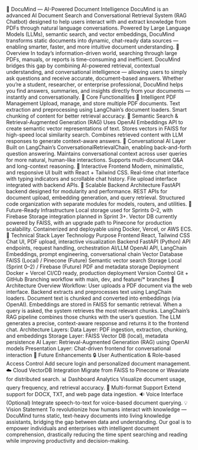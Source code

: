 🧠 DocuMind — AI-Powered Document Intelligence
DocuMind is an advanced AI Document Search and Conversational Retrieval System (RAG Chatbot) designed to help users interact with and extract knowledge from PDFs through natural language conversations.
Powered by Large Language Models (LLMs), semantic search, and vector embeddings, DocuMind transforms static documents into dynamic, chat-ready data sources — enabling smarter, faster, and more intuitive document understanding.
🚀 Overview
In today’s information-driven world, searching through large PDFs, manuals, or reports is time-consuming and inefficient.
DocuMind bridges this gap by combining AI-powered retrieval, contextual understanding, and conversational intelligence — allowing users to simply ask questions and receive accurate, document-based answers.
Whether you’re a student, researcher, or enterprise professional, DocuMind helps you find answers, summaries, and insights directly from your documents — instantly and conversationally.
🧩 Core Functionalities
🔹 Intelligent PDF Management
Upload, manage, and store multiple PDF documents.
Text extraction and preprocessing using LangChain’s document loaders.
Smart chunking of content for better retrieval accuracy.
🔹 Semantic Search & Retrieval-Augmented Generation (RAG)
Uses OpenAI Embeddings API to create semantic vector representations of text.
Stores vectors in FAISS for high-speed local similarity search.
Combines retrieved content with LLM responses to generate context-aware answers.
🔹 Conversational AI Layer
Built on LangChain’s ConversationalRetrievalChain, enabling back-and-forth question answering.
Maintains conversational context across user queries for more natural, human-like interactions.
Supports multi-document Q&A and long-context reasoning.
🔹 Interactive Frontend
Modern, minimalistic, and responsive UI built with React + Tailwind CSS.
Real-time chat interface with typing indicators and scrollable chat history.
File upload interface integrated with backend APIs.
🔹 Scalable Backend Architecture
FastAPI backend designed for modularity and performance.
REST APIs for document upload, embedding generation, and query retrieval.
Structured code organization with separate modules for models, routers, and utilities.
🔹 Future-Ready Infrastructure
Local storage used for Sprints 0–2, with Firebase Storage integration planned in Sprint 3+.
Vector DB currently powered by FAISS, with an upgrade path to Pinecone for production scalability.
Containerized and deployable using Docker, Vercel, or AWS ECS.
🧠 Technical Stack
Layer	Technology	Purpose
Frontend	React, Tailwind CSS	Chat UI, PDF upload, interactive visualization
Backend	FastAPI (Python)	API endpoints, request handling, orchestration
AI/LLM	OpenAI API, LangChain	Embeddings, prompt engineering, conversational chain
Vector Database	FAISS (Local) / Pinecone (Future)	Semantic vector search
Storage	Local (Sprint 0–2) / Firebase (Future)	PDF and metadata storage
Deployment	Docker + Vercel	CI/CD ready, production deployment
Version Control	Git + GitHub	Branching workflow with main, dev, and feature/* branches
🧰 Architecture Overview
Workflow:
User uploads a PDF document via the web interface.
Backend extracts and preprocesses text using LangChain loaders.
Document text is chunked and converted into embeddings (via OpenAI).
Embeddings are stored in FAISS for semantic retrieval.
When a query is asked, the system retrieves the most relevant chunks.
LangChain’s RAG pipeline combines those chunks with the user’s question.
The LLM generates a precise, context-aware response and returns it to the frontend chat.
Architecture Layers:
Data Layer: PDF ingestion, extraction, chunking, and embeddings
Storage Layer: FAISS Vector DB (local), metadata persistence
AI Layer: Retrieval-Augmented Generation (RAG) using OpenAI models
Presentation Layer: Chat-driven frontend for conversational interaction
🌱 Future Enhancements
🔒 User Authentication & Role-based Access Control
Add secure login and personalized document management.
☁️ Cloud VectorDB Integration
Migrate from FAISS to Pinecone or Weaviate for distributed search.
📊 Dashboard Analytics
Visualize document usage, query frequency, and retrieval accuracy.
🧩 Multi-format Support
Extend support for DOCX, TXT, and web page data ingestion.
🔉 Voice Interface (Optional)
Integrate speech-to-text for voice-based document querying.
💡 Vision Statement
To revolutionize how humans interact with knowledge —
DocuMind turns static, text-heavy documents into living knowledge assistants, bridging the gap between data and understanding.
Our goal is to empower individuals and enterprises with intelligent document comprehension, drastically reducing the time spent searching and reading while improving productivity and decision-making.
